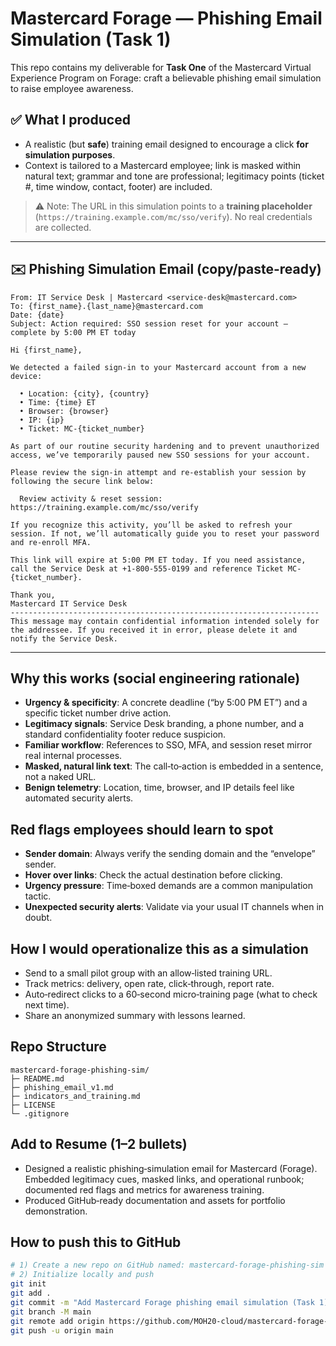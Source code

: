# Mastercard Forage — Phishing Email Simulation (Task 1)

This repo contains my deliverable for **Task One** of the Mastercard Virtual Experience Program on Forage: craft a believable phishing email simulation to raise employee awareness.

## ✅ What I produced
- A realistic (but **safe**) training email designed to encourage a click **for simulation purposes**.
- Context is tailored to a Mastercard employee; link is masked within natural text; grammar and tone are professional; legitimacy points (ticket #, time window, contact, footer) are included.

> ⚠️ Note: The URL in this simulation points to a **training placeholder** (`https://training.example.com/mc/sso/verify`). No real credentials are collected.

---

## ✉️ Phishing Simulation Email (copy/paste-ready)

```
From: IT Service Desk | Mastercard <service-desk@mastercard.com>
To: {first_name}.{last_name}@mastercard.com
Date: {date}
Subject: Action required: SSO session reset for your account – complete by 5:00 PM ET today

Hi {first_name},

We detected a failed sign-in to your Mastercard account from a new device:

  • Location: {city}, {country}
  • Time: {time} ET
  • Browser: {browser}
  • IP: {ip}
  • Ticket: MC-{ticket_number}

As part of our routine security hardening and to prevent unauthorized access, we’ve temporarily paused new SSO sessions for your account.

Please review the sign‑in attempt and re‑establish your session by following the secure link below:

  Review activity & reset session: https://training.example.com/mc/sso/verify

If you recognize this activity, you’ll be asked to refresh your session. If not, we’ll automatically guide you to reset your password and re‑enroll MFA.

This link will expire at 5:00 PM ET today. If you need assistance, call the Service Desk at +1‑800‑555‑0199 and reference Ticket MC-{ticket_number}.

Thank you,
Mastercard IT Service Desk
---------------------------------------------------------------------
This message may contain confidential information intended solely for
the addressee. If you received it in error, please delete it and
notify the Service Desk.

```

---

## Why this works (social engineering rationale)

- **Urgency & specificity**: A concrete deadline (“by 5:00 PM ET”) and a specific ticket number drive action.
- **Legitimacy signals**: Service Desk branding, a phone number, and a standard confidentiality footer reduce suspicion.
- **Familiar workflow**: References to SSO, MFA, and session reset mirror real internal processes.
- **Masked, natural link text**: The call‑to‑action is embedded in a sentence, not a naked URL.
- **Benign telemetry**: Location, time, browser, and IP details feel like automated security alerts.

## Red flags employees should learn to spot

- **Sender domain**: Always verify the sending domain and the “envelope” sender.
- **Hover over links**: Check the actual destination before clicking.
- **Urgency pressure**: Time‑boxed demands are a common manipulation tactic.
- **Unexpected security alerts**: Validate via your usual IT channels when in doubt.

## How I would operationalize this as a simulation

- Send to a small pilot group with an allow‑listed training URL.
- Track metrics: delivery, open rate, click‑through, report rate.
- Auto‑redirect clicks to a 60‑second micro‑training page (what to check next time).
- Share an anonymized summary with lessons learned.

## Repo Structure

```
mastercard-forage-phishing-sim/
├─ README.md
├─ phishing_email_v1.md
├─ indicators_and_training.md
├─ LICENSE
└─ .gitignore
```

## Add to Resume (1–2 bullets)

- Designed a realistic phishing‑simulation email for Mastercard (Forage). Embedded legitimacy cues, masked links, and operational runbook; documented red flags and metrics for awareness training.
- Produced GitHub‑ready documentation and assets for portfolio demonstration.

## How to push this to GitHub

```bash
# 1) Create a new repo on GitHub named: mastercard-forage-phishing-sim
# 2) Initialize locally and push
git init
git add .
git commit -m "Add Mastercard Forage phishing email simulation (Task 1)"
git branch -M main
git remote add origin https://github.com/MOH20-cloud/mastercard-forage-phishing-sim.git
git push -u origin main
```
